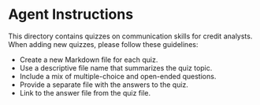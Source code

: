 # Agent Instructions

This directory contains quizzes on communication skills for credit analysts. When adding new quizzes, please follow these guidelines:

- Create a new Markdown file for each quiz.
- Use a descriptive file name that summarizes the quiz topic.
- Include a mix of multiple-choice and open-ended questions.
- Provide a separate file with the answers to the quiz.
- Link to the answer file from the quiz file.
